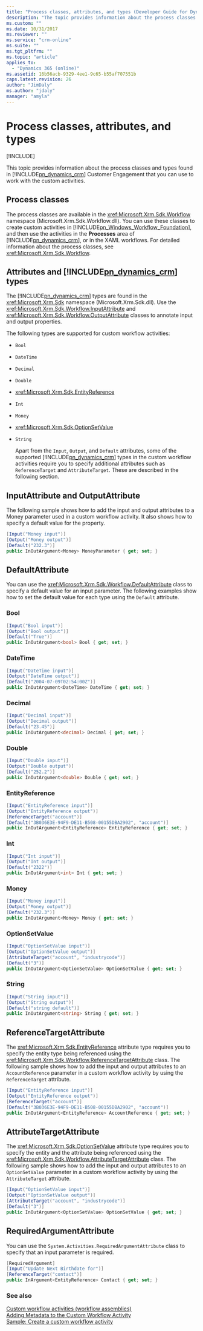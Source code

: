 ```yaml
---
title: "Process classes, attributes, and types (Developer Guide for Dynamics 365 Customer Engagement) | MicrosoftDocs"
description: "The topic provides information about the process classes and types found in Dynamics 365 Customer Engagement that you can use to work with the custom activities. "
ms.custom: ""
ms.date: 10/31/2017
ms.reviewer: ""
ms.service: "crm-online"
ms.suite: ""
ms.tgt_pltfrm: ""
ms.topic: "article"
applies_to: 
  - "Dynamics 365 (online)"
ms.assetid: 16b56acb-9329-4ee1-9c65-b55af707551b
caps.latest.revision: 26
author: "JimDaly"
ms.author: "jdaly"
manager: "amyla"
---
```

# Process classes, attributes, and types

[!INCLUDE[](../../includes/cc_applies_to_update_9_0_0.md)]

This topic provides information about the process classes and types found in [!INCLUDE[pn_dynamics_crm](../../includes/pn-dynamics-crm.md)] Customer Engagement that you can use to work with the custom activities.  
  
<a name="ProcessClasses"></a>
   
## Process classes  

 The process classes are available in the <xref:Microsoft.Xrm.Sdk.Workflow> namespace (Microsoft.Xrm.Sdk.Workflow.dll). You can use these classes to create custom activities in [!INCLUDE[pn_Windows_Workflow_Foundation](../../includes/pn-windows-workflow-foundation.md)], and then use the activities in the **Processes** area of [!INCLUDE[pn_dynamics_crm](../../includes/pn-dynamics-crm.md)], or in the XAML workflows. For detailed information about the process classes, see <xref:Microsoft.Xrm.Sdk.Workflow>.  
  
<a name="AttributesandMicrosoftDynamicsCRMTypes"></a>
   
## Attributes and [!INCLUDE[pn_dynamics_crm](../../includes/pn-dynamics-crm.md)] types
  
 The [!INCLUDE[pn_dynamics_crm](../../includes/pn-dynamics-crm.md)] types are found in the <xref:Microsoft.Xrm.Sdk> namespace (Microsoft.Xrm.Sdk.dll). Use the <xref:Microsoft.Xrm.Sdk.Workflow.InputAttribute> and <xref:Microsoft.Xrm.Sdk.Workflow.OutputAttribute> classes to annotate input and output properties.  
  
 The following types are supported for custom workflow activities:  
  
- `Bool`  
  
- `DateTime`  
  
- `Decimal`  
  
- `Double`  
  
- <xref:Microsoft.Xrm.Sdk.EntityReference>  
  
- `Int`  
  
- `Money`  
  
- <xref:Microsoft.Xrm.Sdk.OptionSetValue>  
  
- `String`  
  
  Apart from the `Input`, `Output`, and `Default` attributes, some of the supported [!INCLUDE[pn_dynamics_crm](../../includes/pn-dynamics-crm.md)] types in the custom workflow activities require you to specify additional attributes such as `ReferenceTarget` and `AttributeTarget`. These are described in the following section.  
  
<a name="InputAttribute"></a>

## InputAttribute and OutputAttribute  

 The following sample shows how to add the input and output attributes to a Money parameter used in a custom workflow activity. It also shows how to specify a default value for the property.  
  
```csharp  
[Input("Money input")]  
[Output("Money output")]  
[Default("232.3")]  
public InOutArgument<Money> MoneyParameter { get; set; }  
```  
  
<a name="DefaultAttribute"></a>

## DefaultAttribute  

 You can use the <xref:Microsoft.Xrm.Sdk.Workflow.DefaultAttribute> class to specify a default value for an input parameter. The following examples show how to set the default value for each type using the `Default` attribute.  
  
### Bool  
  
```csharp  
[Input("Bool input")]  
[Output("Bool output")]  
[Default("True")]  
public InOutArgument<bool> Bool { get; set; }  
```  
  
### DateTime  
  
```csharp  
[Input("DateTime input")]  
[Output("DateTime output")]  
[Default("2004-07-09T02:54:00Z")]  
public InOutArgument<DateTime> DateTime { get; set; }  
```  
  
### Decimal  
  
```csharp  
[Input("Decimal input")]  
[Output("Decimal output")]  
[Default("23.45")]  
public InOutArgument<decimal> Decimal { get; set; }  
```  
  
### Double  
  
```csharp  
[Input("Double input")]  
[Output("Double output")]  
[Default("252.2")]  
public InOutArgument<double> Double { get; set; }  
```  
  
### EntityReference  
  
```csharp  
[Input("EntityReference input")]  
[Output("EntityReference output")]  
[ReferenceTarget("account")]  
[Default("3B036E3E-94F9-DE11-B508-00155DBA2902", "account")]  
public InOutArgument<EntityReference> EntityReference { get; set; }  
```  
  
### Int  
  
```csharp  
[Input("Int input")]  
[Output("Int output")]  
[Default("2322")]  
public InOutArgument<int> Int { get; set; }  
```  
  
### Money  
  
```csharp  
[Input("Money input")]  
[Output("Money output")]  
[Default("232.3")]  
public InOutArgument<Money> Money { get; set; }  
```  
  
### OptionSetValue  
  
```csharp  
[Input("OptionSetValue input")]  
[Output("OptionSetValue output")]  
[AttributeTarget("account", "industrycode")]  
[Default("3")]  
public InOutArgument<OptionSetValue> OptionSetValue { get; set; }  
```  
  
### String  
  
```csharp  
[Input("String input")]  
[Output("String output")]  
[Default("string default")]  
public InOutArgument<string> String { get; set; }  
```  
  
<a name="ReferenceTargetAttributeforEntityReferenceType"></a>   

## ReferenceTargetAttribute  

 The <xref:Microsoft.Xrm.Sdk.EntityReference> attribute type requires you to specify the entity type being referenced using the <xref:Microsoft.Xrm.Sdk.Workflow.ReferenceTargetAttribute> class. The following sample shows how to add the input and output attributes to an `AccountReference` parameter in a custom workflow activity by using the `ReferenceTarget` attribute.  
  
```csharp  
[Input("EntityReference input")]  
[Output("EntityReference output")]  
[ReferenceTarget("account")]  
[Default("3B036E3E-94F9-DE11-B508-00155DBA2902", "account")]  
public InOutArgument<EntityReference> AccountReference { get; set; }  
```  
  
<a name="AttributeTargetAttributeforOptionSetValueType"></a>   
## AttributeTargetAttribute  
 The <xref:Microsoft.Xrm.Sdk.OptionSetValue> attribute type requires you to specify the entity and the attribute being referenced using the <xref:Microsoft.Xrm.Sdk.Workflow.AttributeTargetAttribute> class. The following sample shows how to add the input and output attributes to an `OptionSetValue` parameter in a custom workflow activity by using the `AttributeTarget` attribute.  
  
```csharp  
[Input("OptionSetValue input")]  
[Output("OptionSetValue output")]  
[AttributeTarget("account", "industrycode")]  
[Default("3")]  
public InOutArgument<OptionSetValue> OptionSetValue { get; set; }  
```  
  
<a name="RequiredArgumentAttribute"></a> 
  
## RequiredArgumentAttribute  

 You can use the `System.Activities.RequiredArgumentAttribute` class to specify that an input parameter is required.  
  
```csharp   
[RequiredArgument]  
[Input("Update Next Birthdate for")]  
[ReferenceTarget("contact")]  
public InArgument<EntityReference> Contact { get; set; }  
```  
  
### See also  

 [Custom workflow activities (workflow assemblies)](../custom-workflow-activities-workflow-assemblies.md)   
 [Adding Metadata to the Custom Workflow Activity](add-metadata-custom-workflow-activity.md)   
 [Sample: Create a custom workflow activity](sample-create-custom-workflow-activity.md)
